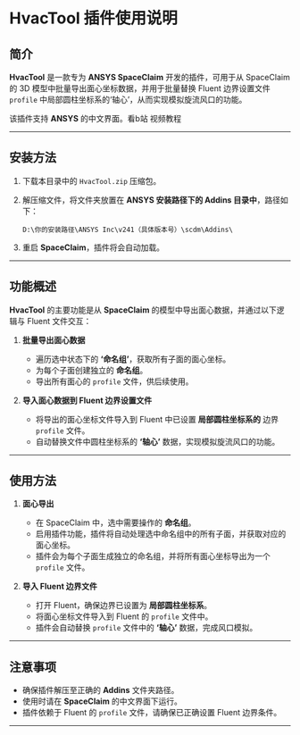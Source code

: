 # HvacTool 插件使用说明

## 简介

**HvacTool** 是一款专为 **ANSYS SpaceClaim** 开发的插件，可用于从 SpaceClaim 的 3D 模型中批量导出面心坐标数据，并用于批量替换 Fluent 边界设置文件 `profile` 中局部圆柱坐标系的‘轴心’，从而实现模拟旋流风口的功能。  

该插件支持 **ANSYS** 的中文界面。看b站 视频教程

---

## 安装方法

1. 下载本目录中的 `HvacTool.zip` 压缩包。  
2. 解压缩文件，将文件夹放置在 **ANSYS 安装路径下的 Addins 目录中**，路径如下：

   ```
   D:\你的安装路径\ANSYS Inc\v241（具体版本号）\scdm\Addins\
   ```

3. 重启 **SpaceClaim**，插件将会自动加载。

---

## 功能概述

**HvacTool** 的主要功能是从 **SpaceClaim** 的模型中导出面心数据，并通过以下逻辑与 Fluent 文件交互：  

1. **批量导出面心数据**  
   - 遍历选中状态下的 **‘命名组’**，获取所有子面的面心坐标。  
   - 为每个子面创建独立的 **命名组**。  
   - 导出所有面心的 `profile` 文件，供后续使用。

2. **导入面心数据到 Fluent 边界设置文件**  
   - 将导出的面心坐标文件导入到 Fluent 中已设置 **局部圆柱坐标系的** 边界 `profile` 文件。  
   - 自动替换文件中圆柱坐标系的 **‘轴心’** 数据，实现模拟旋流风口的功能。

---

## 使用方法

1. **面心导出**  
   - 在 SpaceClaim 中，选中需要操作的 **命名组**。
   - 启用插件功能，插件将自动处理选中命名组中的所有子面，并获取对应的面心坐标。  
   - 插件会为每个子面生成独立的命名组，并将所有面心坐标导出为一个 `profile` 文件。

2. **导入 Fluent 边界文件**  
   - 打开 Fluent，确保边界已设置为 **局部圆柱坐标系**。  
   - 将面心坐标文件导入到 Fluent 的 `profile` 文件中。  
   - 插件会自动替换 `profile` 文件中的 **‘轴心’** 数据，完成风口模拟。

---

## 注意事项

- 确保插件解压至正确的 **Addins** 文件夹路径。  
- 使用时请在 **SpaceClaim** 的中文界面下运行。  
- 插件依赖于 Fluent 的 `profile` 文件，请确保已正确设置 Fluent 边界条件。  

---
